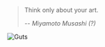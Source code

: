 > Think only about your art.
>
> -- <cite>Miyamoto Musashi (?)</cite> 


<picture>
 <source media="(prefers-color-scheme: dark)" srcset="https://preview.redd.it/guts-looking-at-the-moon-1920-x-1080-v0-ohj1l323kve81.jpg?auto=webp&s=ab48732e6be07a1983818c82a598608cff3f73e8">
 <source media="(prefers-color-scheme: light)" srcset="https://preview.redd.it/guts-looking-at-the-moon-1920-x-1080-v0-ohj1l323kve81.jpg?auto=webp&s=ab48732e6be07a1983818c82a598608cff3f73e8">
 <img alt="Guts" src="https://preview.redd.it/guts-looking-at-the-moon-1920-x-1080-v0-ohj1l323kve81.jpg?auto=webp&s=ab48732e6be07a1983818c82a598608cff3f73e8">
</picture>







